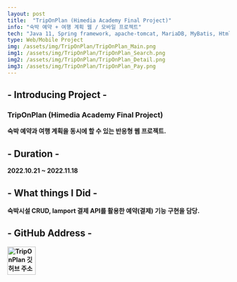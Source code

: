 ```yaml
---
layout: post
title:  "TripOnPlan (Himedia Academy Final Project)"
info: "숙박 예약 + 여행 계획 웹 / 모바일 프로젝트"
tech: "Java 11, Spring framework, apache-tomcat, MariaDB, MyBatis, Html5, CSS3, Javascript, ajax, Jquery"
type: Web/Mobile Project
img: /assets/img/TripOnPlan/TripOnPlan_Main.png
img1: /assets/img/TripOnPlan/TripOnPlan_Search.png
img2: /assets/img/TripOnPlan/TripOnPlan_Detail.png
img3: /assets/img/TripOnPlan/TripOnPlan_Pay.png
---
```


## - Introducing Project -
### TripOnPlan (Himedia Academy Final Project)
**숙박 예약과 여행 계획을 동시에 할 수 있는 반응형 웹 프로젝트.**<br/>

## - Duration - 
**2022.10.21 ~ 2022.11.18**<br/>

## - What things I Did -
**숙박시설 CRUD, Iamport 결제 API를 활용한 예약(결제) 기능 구현을 담당.**<br/>

## - GitHub Address -
**[<img src="/YunSangHo/assets/img/github.svg" width="64px" height="64px" alt="TripOnPlan 깃허브 주소" title="TripOnPlan 깃허브 주소"/>](https://github.com/BlueWizdom/TripOnPlan)**